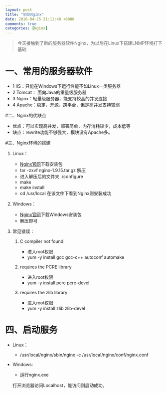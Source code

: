 ```yaml
---
layout: post
title: "初识Nginx"
date: 2016-04-25 21:11:48 +0800
comments: true
categories: [Nginx] 
---
```

> 今天接触到了新的服务器软件Nginx，为以后在Linux下搭建LNMP环境打下基础

# 一、常用的服务器软件
* 1 IIS：只能在Windows下运行性能不如Linux一类服务器
* 2 Tomcat： 面向Java的重量级服务器
* 3 Nginx：轻量级服务器，能支持较高的并发连接
* 4 Apache：稳定，开源，跨平台，但是高并发支持较弱

#二、Nginx的优缺点
* 优点：可以实现高并发，部署简单，内存消耗较少，成本低等
* 缺点：rewrite功能不够强大，模块没有Apache多。

#三、Nginx环境的搭建

1. Linux：

	* [Nginx官网](http://nginx.org/)下载安装包
	* tar -zxvf nginx-1.9.15.tar.gz 解压
	* 进入解压后的文件夹 ./configure
	* make
	* make install
	* cd /usr/local 在该文件下看到Nginx则安装成功
2. Windows：
	* [Nginx官网](http://nginx.org/)下载Windows安装包
	* 解压即可

3. 常见错误：
	1. C compiler not found
		* 进入root权限
		* yum -y install gcc gcc-c++ autoconf automake
	2. requires the PCRE library
		* 进入root权限
		* yum -y install pcre pcre-devel
	
	3. requires the zlib library
		* 进入root权限
		* yum -y install zlib zlib-devel


# 四、启动服务

* Linux：
	* /usr/local/nginx/sbin/nginx -c /usr/local/nginx/conf/nginx.conf

* Windows:
	* 运行nginx.exe
	
	打开浏览器访问Localhost，能访问则启动成功。